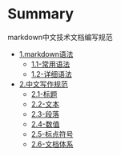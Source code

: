 # Summary

markdown中文技术文档编写规范

* [1.markdown语法]()
    * [1.1-常用语法](1.markdown语法/1.1-常用语法.md)
    * [1.2-详细语法](1.markdown语法/1.2-详细语法.md)
* [2.中文写作规范]()
    * [2.1-标题](2.中文写作规范/2.1-标题.md)
    * [2.2-文本](2.中文写作规范/2.2-文本.md)
    * [2.3-段落](2.中文写作规范/2.3-段落.md)
    * [2.4-数值](2.中文写作规范/2.4-数值.md)
    * [2.5-标点符号](2.中文写作规范/2.5-标点符号.md)
    * [2.6-文档体系](2.中文写作规范/2.6-文档体系.md)